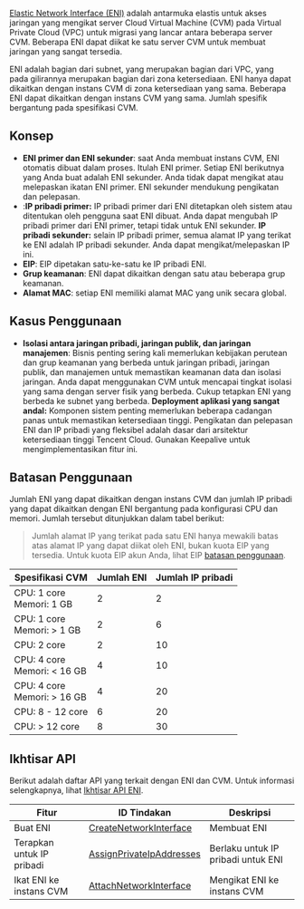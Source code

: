 [Elastic Network Interface (ENI)](https://intl.cloud.tencent.com/product/eni?from_cn_redirect=1) adalah antarmuka elastis untuk akses jaringan yang mengikat server Cloud Virtual Machine (CVM) pada Virtual Private Cloud (VPC) untuk migrasi yang lancar antara beberapa server CVM. Beberapa ENI dapat diikat ke satu server CVM untuk membuat jaringan yang sangat tersedia. 

ENI adalah bagian dari subnet, yang merupakan bagian dari VPC, yang pada gilirannya merupakan bagian dari zona ketersediaan. ENI hanya dapat dikaitkan dengan instans CVM di zona ketersediaan yang sama. Beberapa ENI dapat dikaitkan dengan instans CVM yang sama. Jumlah spesifik bergantung pada spesifikasi CVM.

## Konsep

 - **ENI primer dan ENI sekunder**: saat Anda membuat instans CVM, ENI otomatis dibuat dalam proses. Itulah ENI primer. Setiap ENI berikutnya yang Anda buat adalah ENI sekunder. Anda tidak dapat mengikat atau melepaskan ikatan ENI primer. ENI sekunder mendukung pengikatan dan pelepasan.
 - :**IP pribadi primer:** IP pribadi primer dari ENI ditetapkan oleh sistem atau ditentukan oleh pengguna saat ENI dibuat. Anda dapat mengubah IP pribadi primer dari ENI primer, tetapi tidak untuk ENI sekunder.
  **IP pribadi sekunder:** selain IP pribadi primer, semua alamat IP yang terikat ke ENI adalah IP pribadi sekunder. Anda dapat mengikat/melepaskan IP ini.
 - **EIP**: EIP dipetakan satu-ke-satu ke IP pribadi ENI.
 - **Grup keamanan**: ENI dapat dikaitkan dengan satu atau beberapa grup keamanan.
 - **Alamat MAC**: setiap ENI memiliki alamat MAC yang unik secara global.

## Kasus Penggunaan
- **Isolasi antara jaringan pribadi, jaringan publik, dan jaringan manajemen**:
Bisnis penting sering kali memerlukan kebijakan perutean dan grup keamanan yang berbeda untuk jaringan pribadi, jaringan publik, dan manajemen untuk memastikan keamanan data dan isolasi jaringan. Anda dapat menggunakan CVM untuk mencapai tingkat isolasi yang sama dengan server fisik yang berbeda. Cukup tetapkan ENI yang berbeda ke subnet yang berbeda.
**Deployment aplikasi yang sangat andal:**
Komponen sistem penting memerlukan beberapa cadangan panas untuk memastikan ketersediaan tinggi. Pengikatan dan pelepasan ENI dan IP pribadi yang fleksibel adalah dasar dari arsitektur ketersediaan tinggi Tencent Cloud. Gunakan Keepalive untuk mengimplementasikan fitur ini.

## Batasan Penggunaan

Jumlah ENI yang dapat dikaitkan dengan instans CVM dan jumlah IP pribadi yang dapat dikaitkan dengan ENI bergantung pada konfigurasi CPU dan memori. Jumlah tersebut ditunjukkan dalam tabel berikut:
> Jumlah alamat IP yang terikat pada satu ENI hanya mewakili batas atas alamat IP yang dapat diikat oleh ENI, bukan kuota EIP yang tersedia. Untuk kuota EIP akun Anda, lihat EIP [batasan penggunaan](https://intl.cloud.tencent.com/document/product/213/5733).

| Spesifikasi CVM | Jumlah ENI | Jumlah IP pribadi |
| ------------------- | :---- | :------ |
| CPU: 1 core </br>Memori: 1 GB | 2 | 2 |
| CPU: 1 core </br>Memori: > 1 GB | 2 | 6 |
| CPU: 2 core | 2 | 10 |
| CPU: 4 core </br>Memori: < 16 GB | 4 | 10 |
| CPU: 4 core </br>Memori: > 16 GB | 4 | 20 |
| CPU: 8 - 12 core | 6 | 20 |
| CPU: > 12 core | 8 | 30 |


## Ikhtisar API
Berikut adalah daftar API yang terkait dengan ENI dan CVM. Untuk informasi selengkapnya, lihat [Ikhtisar API ENI](https://intl.cloud.tencent.com/document/product/215/15755?from_cn_redirect=1#.E5.BC.B9.E6.80.A7.E7.BD.91.E5.8D.A1.E7.9B.B8.E5.85.B3.E6.8E.A5.E5.8F.A3).

| Fitur | ID Tindakan | Deskripsi |
|---------|---------|---------|
| Buat ENI | [CreateNetworkInterface](https://intl.cloud.tencent.com/document/api/215/15818?from_cn_redirect=1) | Membuat ENI |
| Terapkan untuk IP pribadi | [AssignPrivateIpAddresses](https://intl.cloud.tencent.com/document/api/215/15813?from_cn_redirect=1) | Berlaku untuk IP pribadi untuk ENI |
| Ikat ENI ke instans CVM | [AttachNetworkInterface](https://intl.cloud.tencent.com/document/api/215/15819?from_cn_redirect=1) | Mengikat ENI ke instans CVM |
